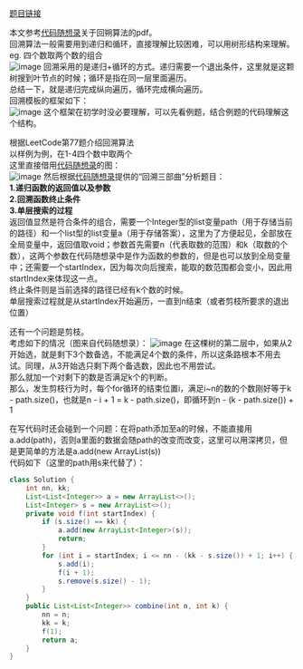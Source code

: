 [题目链接](https://leetcode-cn.com/problems/combinations/)  

本文参考[代码随想录](https://github.com/youngyangyang04/leetcode-master)关于回朔算法的pdf。  
回溯算法一般需要用到递归和循环，直接理解比较困难，可以用树形结构来理解。  
eg. 四个数取两个数的组合   
![image](https://user-images.githubusercontent.com/74122331/131249641-8f297423-ae53-46a8-b13e-1b569e49a92d.png)
回溯采用的是递归+循环的方式。递归需要一个退出条件，这里就是这颗树搜到叶节点的时候；循环是指在同一层里面遍历。  
总结一下，就是递归完成纵向遍历，循环完成横向遍历。  
回溯模板的框架如下：  
![image](https://user-images.githubusercontent.com/74122331/131249557-287102a0-4db7-48e4-b46a-49949ac67591.png)
这个框架在初学时没必要理解，可以先看例题，结合例题的代码理解这个结构。  

根据LeetCode第77题介绍回溯算法  
以样例为例，在1-4四个数中取两个  
这里直接借用[代码随想录](https://github.com/youngyangyang04/leetcode-master)的图：  
![image](https://user-images.githubusercontent.com/74122331/131249880-5f43b110-da43-4f5b-83a9-6de01daa13b6.png)
然后根据[代码随想录](https://github.com/youngyangyang04/leetcode-master)提供的“回溯三部曲”分析题目：  
**1.递归函数的返回值以及参数  
2.回溯函数终⽌条件  
3.单层搜索的过程**  
返回值显然是符合条件的组合，需要一个Integer型的list变量path（用于存储当前的路径）和一个list型的list变量a（用于存储答案），这里为了方便起见，全部放在全局变量中，返回值取void；参数首先需要n（代表取数的范围）和k（取数的个数），这两个参数在代码随想录中是作为函数的参数的，但是也可以放到全局变量中；还需要一个startIndex，因为每次向后搜索，能取的数范围都会变小，因此用startIndex来体现这一点。  
终止条件则是当前选择的路径已经有k个数的时候。  
单层搜索过程就是从startIndex开始遍历，一直到n结束（或者剪枝所要求的退出位置）  

还有一个问题是剪枝。  
考虑如下的情况（图来自代码随想录）：
![image](https://user-images.githubusercontent.com/74122331/131251061-d871e1e0-171f-4ff9-8630-a55b6643d1dc.png)
在这棵树的第二层中，如果从2开始选，就是剩下3个数备选，不能满足4个数的条件，所以这条路根本不用去试。同理，从3开始选只剩下两个备选数，因此也不用尝试。  
那么就加一个对剩下的数是否满足k个的判断。  
那么，发生剪枝行为时，每个for循环的结束位置i，满足i~n的数的个数刚好等于k - path.size()，也就是n - i + 1 = k - path.size()，即循环到n - (k - path.size()) + 1  

在写代码时还会碰到一个问题：在将path添加至a的时候，不能直接用a.add(path)，否则a里面的数据会随path的改变而改变，这里可以用深拷贝，但是更简单的方法是a.add(new ArrayList<Integer>(s))  
代码如下（这里的path用s来代替了）：  
```java
class Solution {
    int nn, kk;
    List<List<Integer>> a = new ArrayList<>();
    List<Integer> s = new ArrayList<>();
    private void f(int startIndex) {
        if (s.size() == kk) {
            a.add(new ArrayList<Integer>(s));
            return;
        }
        for (int i = startIndex; i <= nn - (kk - s.size()) + 1; i++) {
            s.add(i);
            f(i + 1);
            s.remove(s.size() - 1);
        }
    }
    public List<List<Integer>> combine(int n, int k) {
        nn = n;
        kk = k;
        f(1);
        return a;
    }
}
```
